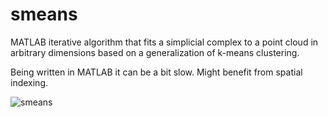 # smeans
MATLAB iterative algorithm that fits a simplicial complex to a point cloud in arbitrary dimensions based on a generalization of k-means clustering.

Being written in MATLAB it can be a bit slow. Might benefit from spatial indexing. 

![smeans](https://github.com/codearxiv/smeans/blob/master/smeans.PNG)


